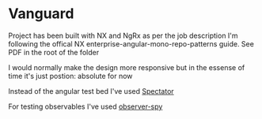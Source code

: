

# Vanguard

Project has been built with NX and NgRx as per the job description
I'm following the offical NX enterprise-angular-mono-repo-patterns guide. See PDF in the root of the folder

I would normally make the design more responsive but in the essense of time it's just postion: absolute for now

Instead of the angular test bed I've used [Spectator](https://github.com/ngneat/spectator)

For testing observables I've used [observer-spy](https://github.com/hirezio/observer-spy)